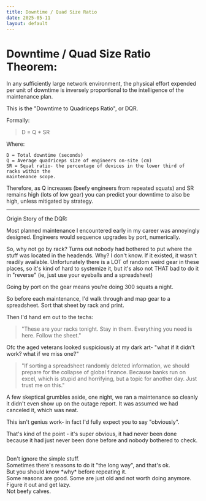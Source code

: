 ```yaml
---
title: Downtime / Quad Size Ratio
date: 2025-05-11
layout: default
---
```


# Downtime / Quad Size Ratio Theorem:

In any sufficiently large network environment, the physical effort expended
per unit of downtime is inversely proportional to the intelligence of the
maintenance plan.

This is the "Downtime to Quadriceps Ratio", or DQR.

Formally:

> D = Q * SR

Where:

```
D = Total downtime (seconds)
Q = Average quadriceps size of engineers on-site (cm)
SR = Squat ratio- the percentage of devices in the lower third of racks within the 
maintenance scope.
```

Therefore, as Q increases (beefy engineers from repeated squats) and SR remains
high (lots of low gear) you can predict your downtime to also be high, unless
mitigated by strategy.

---
Origin Story of the DQR:

Most planned maintenance I encountered early in my career was annoyingly designed.
Engineers would sequence upgrades by port, numerically. 

So, why not go by rack? Turns out nobody had bothered to put where the stuff
was located in the headends. Why? I don't know. If it existed, it wasn't 
readily available. Unfortunately there is a LOT of random weird gear in these
places, so it's kind of hard to systemize it, but it's also not THAT bad to
do it in "reverse" (ie, just use your eyeballs and a spreadsheet)

Going by port on the gear means you're doing 300 squats a night.

So before each maintenance, I'd walk through and map gear to a
spreadsheet. Sort that sheet by rack and print.

Then I'd hand em out to the techs:

> "These are your racks tonight. Stay in them. Everything you need is here. Follow the sheet."

Ofc the aged veterans looked suspiciously at my dark art- "what if it didn't work?
what if we miss one?"

> "If sorting a spreadsheet randomly deleted information, we should prepare
for the collapse of global finance. Because banks run on excel, which is 
stupid and horrifying, but a topic for another day. Just trust me on this."

A few skeptical grumbles aside, one night, we ran a maintenance so cleanly
it didn't even show up on the outage report. It was assumed we had canceled it,
which was neat.

This isn't genius work- in fact I'd fully expect you to say "obviously".

That's kind of the point - it's super obvious, it had never been done because
it had just never been done before and nobody bothered to check.

<div class="field-box" style="white-space:pre-line">
Don't ignore the simple stuff.  
Sometimes there's reasons to do it "the long way", and that's ok.  
But you should know *why* before repeating it.  
Some reasons are good. Some are just old and not worth doing anymore.  
Figure it out and get lazy.  
Not beefy calves.  
</div>
